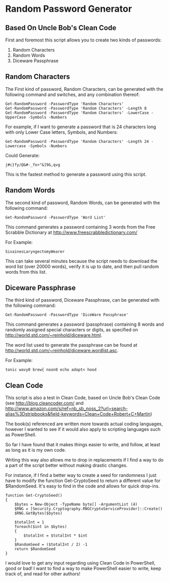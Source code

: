 Random Password Generator
=========================
Based On Uncle Bob's Clean Code
----------
First and foremost this script allows you to create two kinds of passwords:

1. Random Characters
2. Random Words
3. Diceware Passphrase

Random Characters
-----------------
The First kind of password, Random Characters, can be generated with the following command and switches, and any combination thereof:

    Get-RandomPassword -PasswordType 'Random Characters'
    Get-RandomPassword -PasswordType 'Random Characters' -Length 8
    Get-RandomPassword -PasswordType 'Random Characters' -LowerCase -UpperCase -Symbols -Numbers

For example, if I want to generate a password that is 24 characters long with only Lower Case letters, Symbols, and Numbers:

    Get-RandomPassword -PasswordType 'Random Characters' -Length 24 -Lowercase -Symbols -Numbers

Could Generate:

    j#c}fy/@&#-_fo>"&]9&,qvg

This is the fastest method to generate a password using this script.

Random Words
------------
The second kind of password, Random Words, can be generated with the following command:

    Get-RandomPassword -PasswordType 'Word List'

This command generates a password containing 3 words from the Free Scrabble Dictionary at http://www.freescrabbledictionary.com/

For Example:

    SixainesLaryngectomyWearer

This can take several minutes because the script needs to download the word list (over 20000 words), verify it is up to date, and then pull random words from this list.

Diceware Passphrase
-------------------
The third kind of password, Diceware Passphrase, can be generated with the following command:

    Get-RandomPassword -PasswordType 'DiceWare Passphrase'

This command generates a password (passphrase) containing 8 words and randomly assigned special characters or digits, as specified on http://world.std.com/~reinhold/diceware.html.

The word list used to generate the passphrase can be found at http://world.std.com/~reinhold/diceware.wordlist.asc.

For Example:

    tonic wavy0 brew{ noon8 echo adopt< hood

Clean Code
----------
This script is also a test in Clean Code, based on Uncle Bob's Clean Code (see http://blog.cleancoder.com/ and http://www.amazon.com/s/ref=nb_sb_noss_2?url=search-alias%3Dstripbooks&field-keywords=Clean+Code+Robert+C+Martin)

The book(s) referenced are written more towards actual coding languages, however I wanted to see if it would also apply to scripting languages such as PowerShell.

So far I have found that it makes things easier to write, and follow, at least as long as it is my own code.

Writing this way also allows me to drop in replacements if I find a way to do a part of the script better without making drastic changes.

For instance, if I find a better way to create a seed for randomness I just have to modify the function Get-CryptoSeed to return a different value for $RandomSeed.  It's easy to find in the code and allows for quick drop-ins.

    function Get-CryptoSeed()
    {
        $bytes = New-Object -TypeName byte[] -ArgumentList (4)
        $RNG = [Security.Cryptography.RNGCryptoServiceProvider]::Create()
        $RNG.GetBytes($bytes)
    
        $totalInt = 1
        foreach($int in $bytes)
        {
            $totalInt = $totalInt * $int
        }
        $RandomSeed = ($totalInt / 2) -1
        return $RandomSeed
    } 

I would love to get any input regarding using Clean Code in PowerShell, good or bad!  I want to find a way to make PowerShell easier to write, keep track of, and read for other authors!

